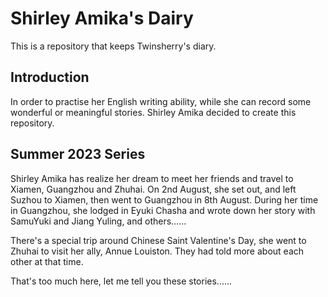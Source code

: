 # Shirley Amika's Dairy

This is a repository that keeps Twinsherry's diary.

## Introduction

In order to practise her English writing ability, while she can record some wonderful or meaningful stories. Shirley Amika decided to create this repository.

## Summer 2023 Series

Shirley Amika has realize her dream to meet her friends and travel to Xiamen, Guangzhou and Zhuhai. On 2nd August, she set out, and left Suzhou to Xiamen, then went to Guangzhou in 8th August. During her time in Guangzhou, she lodged in Eyuki Chasha and wrote down her story with SamuYuki and Jiang Yuling, and others…… 

There's a special trip around Chinese Saint Valentine's Day, she went to Zhuhai to visit her ally, Annue Louiston. They had told more about each other at that time.

That's too much here, let me tell you these stories......

